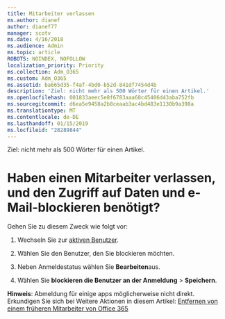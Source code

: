 ```yaml
---
title: Mitarbeiter verlassen
ms.author: dianef
author: dianef77
manager: scotv
ms.date: 4/16/2018
ms.audience: Admin
ms.topic: article
ROBOTS: NOINDEX, NOFOLLOW
localization_priority: Priority
ms.collection: Adm_O365
ms.custom: Adm_O365
ms.assetid: ba665d35-f4af-4bd0-b52d-841df7454d4b
description: 'Ziel: nicht mehr als 500 Wörter für einen Artikel.'
ms.openlocfilehash: 001833aeec5e8f6783aaa68c45406d43aba752fb
ms.sourcegitcommit: d6ea5e9458a2b8ceaab3ac4bd483e1130b9a398a
ms.translationtype: MT
ms.contentlocale: de-DE
ms.lasthandoff: 01/15/2019
ms.locfileid: "28289844"
---
```

Ziel: nicht mehr als 500 Wörter für einen Artikel.
  
# <a name="have-an-employee-leaving-and-need-to-block-access-to-data-and-email"></a>Haben einen Mitarbeiter verlassen, und den Zugriff auf Daten und e-Mail-blockieren benötigt?

Gehen Sie zu diesem Zweck wie folgt vor:
  
1. Wechseln Sie zur [aktiven Benutzer](https://support.office.com/article/https://portal.office.com/adminportal/home.aspx#/users).
    
2. Wählen Sie den Benutzer, den Sie blockieren möchten. 
    
3. Neben Anmeldestatus wählen Sie **Bearbeiten**aus. 
    
4. Wählen Sie **blockieren die Benutzer an der Anmeldung** \> **Speichern**. 
    
 **Hinweis**: Abmeldung für einige apps möglicherweise nicht direkt. Erkundigen Sie sich bei Weitere Aktionen in diesem Artikel: [Entfernen von einem früheren Mitarbeiter von Office 365](https://support.office.com/article/https://support.office.com/en-us/article/Remove-a-former-employee-from-Office-365-44d96212-4d90-4027-9aa9-a95eddb367d1.aspx)
  

